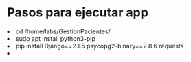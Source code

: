 <h1>Pasos para ejecutar app</h1>
<li>cd /home/labs/GestionPacientes/</li>
<li>sudo apt install python3-pip</li>
<li>pip install Django==2.1.5 psycopg2-binary==2.8.6 requests</li>
<li></li>
